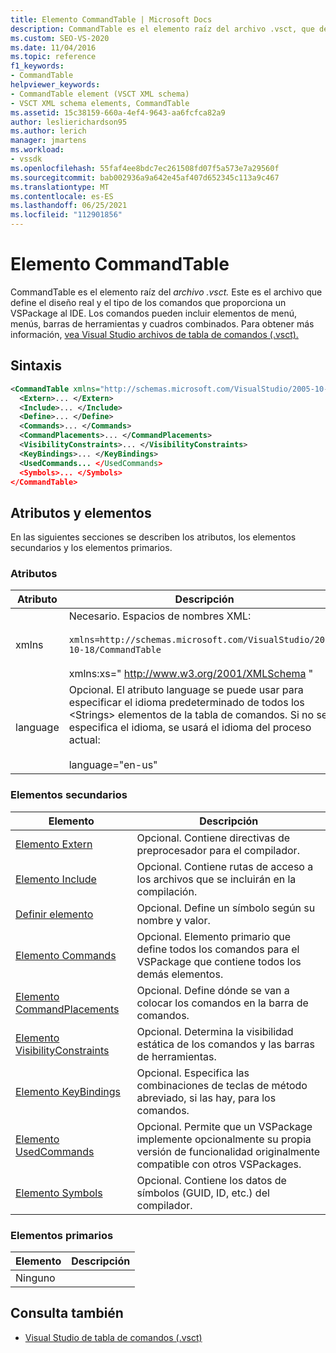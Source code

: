 ```yaml
---
title: Elemento CommandTable | Microsoft Docs
description: CommandTable es el elemento raíz del archivo .vsct, que define el diseño y el tipo de los comandos que proporciona un VSPackage al IDE.
ms.custom: SEO-VS-2020
ms.date: 11/04/2016
ms.topic: reference
f1_keywords:
- CommandTable
helpviewer_keywords:
- CommandTable element (VSCT XML schema)
- VSCT XML schema elements, CommandTable
ms.assetid: 15c38159-660a-4ef4-9643-aa6fcfca82a9
author: leslierichardson95
ms.author: lerich
manager: jmartens
ms.workload:
- vssdk
ms.openlocfilehash: 55faf4ee8bdc7ec261508fd07f5a573e7a29560f
ms.sourcegitcommit: bab002936a9a642e45af407d652345c113a9c467
ms.translationtype: MT
ms.contentlocale: es-ES
ms.lasthandoff: 06/25/2021
ms.locfileid: "112901856"
---
```

# <a name="commandtable-element"></a>Elemento CommandTable
CommandTable es el elemento raíz del *archivo .vsct.* Este es el archivo que define el diseño real y el tipo de los comandos que proporciona un VSPackage al IDE. Los comandos pueden incluir elementos de menú, menús, barras de herramientas y cuadros combinados. Para obtener más información, [vea Visual Studio archivos de tabla de comandos (.vsct).](../extensibility/internals/visual-studio-command-table-dot-vsct-files.md)

## <a name="syntax"></a>Sintaxis

```xml
<CommandTable xmlns="http://schemas.microsoft.com/VisualStudio/2005-10-18/CommandTable" xmlns:xs="http://www.w3.org/2001/XMLSchema" >
  <Extern>... </Extern>
  <Include>... </Include>
  <Define>... </Define>
  <Commands>... </Commands>
  <CommandPlacements>... </CommandPlacements>
  <VisibilityConstraints>... </VisibilityConstraints>
  <KeyBindings>... </KeyBindings>
  <UsedCommands... </UsedCommands>
  <Symbols>... </Symbols>
</CommandTable>
```

## <a name="attributes-and-elements"></a>Atributos y elementos
 En las siguientes secciones se describen los atributos, los elementos secundarios y los elementos primarios.

### <a name="attributes"></a>Atributos

| Atributo | Descripción |
|-----------| - |
| xmlns | Necesario. Espacios de nombres XML:<br /><br /> `xmlns=http://schemas.microsoft.com/VisualStudio/2005-10-18/CommandTable`<br /><br /> xmlns:xs=" <http://www.w3.org/2001/XMLSchema> " |
| language | Opcional. El atributo language se puede usar para especificar el idioma predeterminado de todos los \<Strings> elementos de la tabla de comandos.  Si no se especifica el idioma, se usará el idioma del proceso actual:<br /><br /> language="en-us" |

### <a name="child-elements"></a>Elementos secundarios

|Elemento|Descripción|
|-------------|-----------------|
|[Elemento Extern](../extensibility/extern-element.md)|Opcional. Contiene directivas de preprocesador para el compilador.|
|[Elemento Include](../extensibility/include-element.md)|Opcional. Contiene rutas de acceso a los archivos que se incluirán en la compilación.|
|[Definir elemento](../extensibility/define-element.md)|Opcional. Define un símbolo según su nombre y valor.|
|[Elemento Commands](../extensibility/commands-element.md)|Opcional. Elemento primario que define todos los comandos para el VSPackage que contiene todos los demás elementos.|
|[Elemento CommandPlacements](../extensibility/commandplacements-element.md)|Opcional. Define dónde se van a colocar los comandos en la barra de comandos.|
|[Elemento VisibilityConstraints](../extensibility/visibilityconstraints-element.md)|Opcional. Determina la visibilidad estática de los comandos y las barras de herramientas.|
|[Elemento KeyBindings](../extensibility/keybindings-element.md)|Opcional. Especifica las combinaciones de teclas de método abreviado, si las hay, para los comandos.|
|[Elemento UsedCommands](../extensibility/usedcommands-element.md)|Opcional. Permite que un VSPackage implemente opcionalmente su propia versión de funcionalidad originalmente compatible con otros VSPackages.|
|[Elemento Symbols](https://www.microsoft.com/download/details.aspx?id=55984)|Opcional. Contiene los datos de símbolos (GUID, ID, etc.) del compilador.|

### <a name="parent-elements"></a>Elementos primarios

|Elemento|Descripción|
|-------------|-----------------|
|Ninguno||

## <a name="see-also"></a>Consulta también
- [Visual Studio de tabla de comandos (.vsct)](../extensibility/internals/visual-studio-command-table-dot-vsct-files.md)
